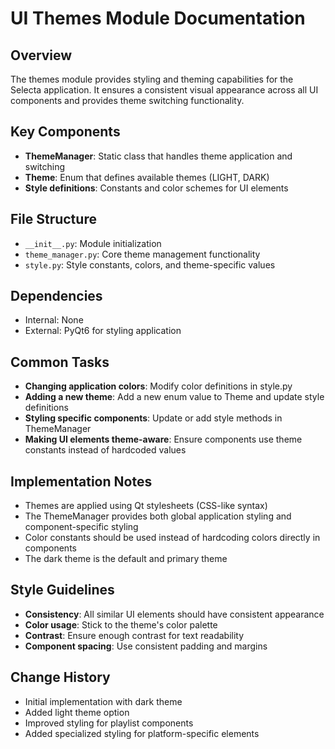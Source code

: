 # UI Themes Module Documentation

## Overview
The themes module provides styling and theming capabilities for the Selecta application. It ensures a consistent visual appearance across all UI components and provides theme switching functionality.

## Key Components
- **ThemeManager**: Static class that handles theme application and switching
- **Theme**: Enum that defines available themes (LIGHT, DARK)
- **Style definitions**: Constants and color schemes for UI elements

## File Structure
- `__init__.py`: Module initialization
- `theme_manager.py`: Core theme management functionality
- `style.py`: Style constants, colors, and theme-specific values

## Dependencies
- Internal: None
- External: PyQt6 for styling application

## Common Tasks
- **Changing application colors**: Modify color definitions in style.py
- **Adding a new theme**: Add a new enum value to Theme and update style definitions
- **Styling specific components**: Update or add style methods in ThemeManager
- **Making UI elements theme-aware**: Ensure components use theme constants instead of hardcoded values

## Implementation Notes
- Themes are applied using Qt stylesheets (CSS-like syntax)
- The ThemeManager provides both global application styling and component-specific styling
- Color constants should be used instead of hardcoding colors directly in components
- The dark theme is the default and primary theme

## Style Guidelines
- **Consistency**: All similar UI elements should have consistent appearance
- **Color usage**: Stick to the theme's color palette
- **Contrast**: Ensure enough contrast for text readability
- **Component spacing**: Use consistent padding and margins

## Change History
- Initial implementation with dark theme
- Added light theme option
- Improved styling for playlist components
- Added specialized styling for platform-specific elements
